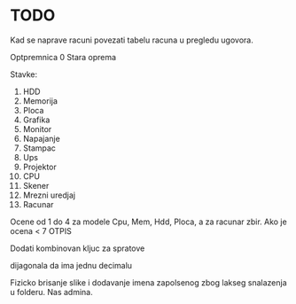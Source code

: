 # TODO

Kad se naprave racuni povezati tabelu racuna u pregledu ugovora.

Optpremnica 0 Stara oprema

Stavke:

1. HDD
2. Memorija
3. Ploca
4. Grafika
5. Monitor
6. Napajanje
7. Stampac
8. Ups
9. Projektor
10. CPU
11. Skener
12. Mrezni uredjaj
13. Racunar

Ocene od 1 do 4 za modele Cpu, Mem, Hdd, Ploca, a za racunar zbir. Ako je ocena < 7 OTPIS

Dodati kombinovan kljuc za spratove

dijagonala da ima jednu decimalu

Fizicko brisanje slike i dodavanje imena zapolsenog zbog lakseg snalazenja u folderu. Nas admina.

